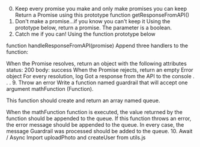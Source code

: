 0. Keep every promise you make and only make promises you can keep
Return a Promise using this prototype function getResponseFromAPI()
1. Don't make a promise...if you know you can't keep it
Using the prototype below, return a promise. The parameter is a boolean.
2. Catch me if you can!
Using the function prototype below

function handleResponseFromAPI(promise)
Append three handlers to the function:

When the Promise resolves, return an object with the following attributes
status: 200
body: success
When the Promise rejects, return an empty Error object
For every resolution, log Got a response from the API to the console
.
.
.
9. Throw an error
Write a function named guardrail that will accept one argument mathFunction (Function).

This function should create and return an array named queue.

When the mathFunction function is executed, the value returned by the function should be appended to the queue. If this function throws an error, the error message should be appended to the queue. In every case, the message Guardrail was processed should be added to the queue.
10. Await / Async
Import uploadPhoto and createUser from utils.js
